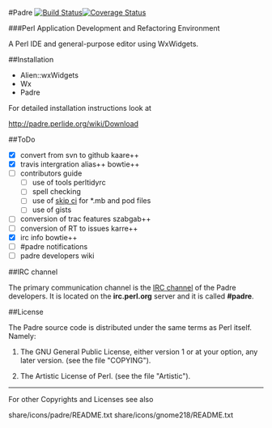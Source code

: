 #Padre [![Build Status](https://travis-ci.org/PadreIDE/Padre.png?branch=master)](https://travis-ci.org/PadreIDE/Padre)[![Coverage Status](https://coveralls.io/repos/github/PadreIDE/Padre/badge.svg?branch=master)](https://coveralls.io/github/PadreIDE/Padre?branch=master)

###Perl Application Development and Refactoring Environment

A Perl IDE and general-purpose editor using WxWidgets.

##Installation

* Alien::wxWidgets
* Wx
* Padre

For detailed installation instructions look at 

http://padre.perlide.org/wiki/Download

##ToDo

- [x] convert from svn to github kaare++
- [x] travis intergration alias++ bowtie++
- [ ] contributors guide
  - [ ] use of tools perltidyrc
  - [ ] spell checking
  - [ ] use of [skip ci](http://docs.travis-ci.com/user/how-to-skip-a-build/) for \*.mb and pod files
  - [ ] use of gists
- [ ] conversion of trac features szabgab++
- [ ] conversion of RT to issues karre++
- [x] irc info bowtie++
- [ ] #padre notifications
- [ ] padre developers wiki

##IRC channel

The primary communication channel is the [IRC channel](https://github.com/PadreIDE/Padre/wiki/IRC-Channel) of the Padre developers. It is located on the **irc.perl.org** server and it is called **#padre**.


##License

The Padre source code is distributed under the same terms as Perl itself. 
Namely:

1. The GNU General Public License, either version 1 or at your option,
any later version. (see the file "COPYING").

2. The Artistic License of Perl. (see the file "Artistic").


--------------------------------------------------------
For other Copyrights and Licenses see also

share/icons/padre/README.txt
share/icons/gnome218/README.txt

